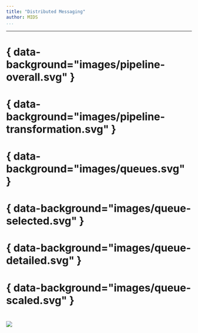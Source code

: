 ```yaml
---
title: "Distributed Messaging"
author: MIDS
...
```


---

# { data-background="images/pipeline-overall.svg" }

# { data-background="images/pipeline-transformation.svg" }

# { data-background="images/queues.svg" }

# { data-background="images/queue-selected.svg" }

# { data-background="images/queue-detailed.svg" }

# { data-background="images/queue-scaled.svg" }

#

<img class="logo" src="images/berkeley-school-of-information-logo.png"/>

